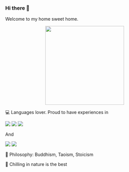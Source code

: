 ### Hi there 👋

Welcome to my home sweet home.

<p align="center">
  <img width="250" src="https://media.giphy.com/media/3oKGz9PtFqfXQy0yre/giphy.gif">
</p>


                    
:computer: Languages lover. Proud to have experiences in 

<img src="https://img.icons8.com/color/48/000000/python.png"/>  <img src="https://img.icons8.com/color/48/000000/golang.png"/> <img src="https://img.icons8.com/color/48/000000/ruby-programming-language.png"/>

And

<img src="https://img.icons8.com/clouds/100/000000/japan.png"/> <img src="https://img.icons8.com/clouds/100/000000/japan.png"/> 


:book: Philosophy: Buddhism, Taoism, Stoicism


:herb: Chilling in nature is the best
